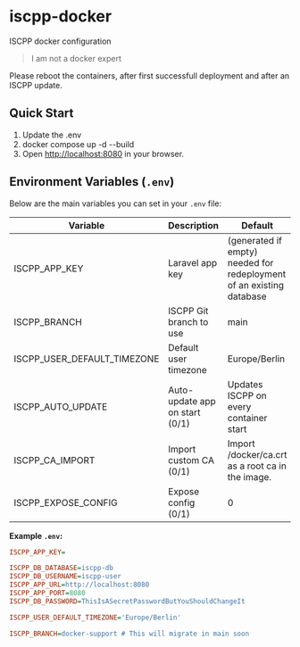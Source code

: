 # iscpp-docker
ISCPP docker configuration

> I am not a docker expert

Please reboot the containers, after first successfull deployment and after an ISCPP update.

## Quick Start

1. Update the .env
2. docker compose up -d --build
3. Open [http://localhost:8080](http://localhost:8080) in your browser.

## Environment Variables (`.env`)

Below are the main variables you can set in your `.env` file:

| Variable                     | Description                                 | Default                |
|------------------------------|---------------------------------------------|------------------------|
| ISCPP_APP_KEY                | Laravel app key                             | (generated if empty) needed for redeployment of an existing database   |
| ISCPP_BRANCH                 | ISCPP Git branch to use                     | main                   |
| ISCPP_USER_DEFAULT_TIMEZONE  | Default user timezone                       | Europe/Berlin          |
| ISCPP_AUTO_UPDATE            | Auto-update app on start (0/1)              | Updates ISCPP on every container start                      |
| ISCPP_CA_IMPORT              | Import custom CA (0/1)                      | Import /docker/ca.crt as a root ca in the image.                      |
| ISCPP_EXPOSE_CONFIG          | Expose config (0/1)                         | 0                      |

**Example `.env`:**

```ini
ISCPP_APP_KEY=

ISCPP_DB_DATABASE=iscpp-db
ISCPP_DB_USERNAME=iscpp-user
ISCPP_APP_URL=http://localhost:8080
ISCPP_APP_PORT=8080
ISCPP_DB_PASSWORD=ThisIsASecretPasswordButYouShouldChangeIt

ISCPP_USER_DEFAULT_TIMEZONE='Europe/Berlin'

ISCPP_BRANCH=docker-support # This will migrate in main soon

```
